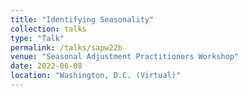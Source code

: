 ```yaml
---
title: "Identifying Seasonality"
collection: talks
type: "Talk"
permalink: /talks/sapw22b
venue: "Seasonal Adjustment Practitioners Workshop"
date: 2022-06-08
location: "Washington, D.C. (Virtual)"
---
```

